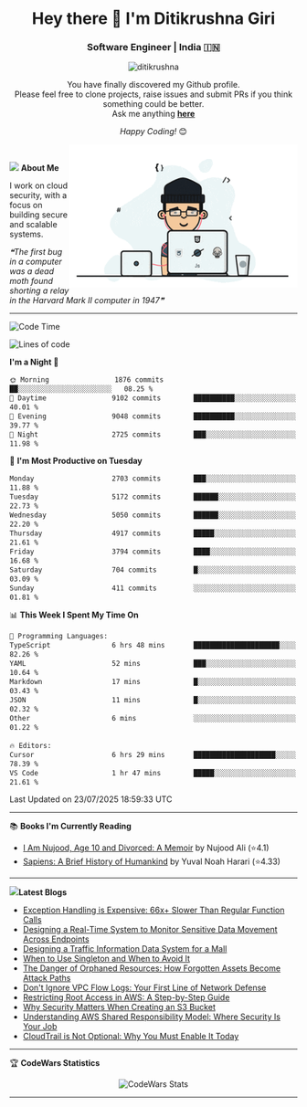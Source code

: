 <h1 align="center">Hey there 👋 I'm Ditikrushna Giri</h1>
<h3 align="center">Software Engineer | India 🇮🇳</h3>
 <p align="center"> <img src="https://komarev.com/ghpvc/?username=ditikrushna" alt="ditikrushna" /> </p>

<div align="center">
You have finally discovered my Github profile. <br>
Please feel free to clone projects, raise issues and submit PRs if you think something could be better. <br>
Ask me anything <a href="https://github.com/ditikrushna/ditikrushna/issues/new"><b>here</b></a><br>

<i>Happy Coding!</i> 😊
</div>

<img align="right" alt="Coding" width="400" src="https://github.com/ditikrushna/ditikrushna/blob/master/charts/programmer_transparent.gif">

</br>

<img src="https://media.giphy.com/media/WUlplcMpOCEmTGBtBW/giphy.gif" width="30"> **About Me**

I work on cloud security, with a focus on building secure and scalable systems.

<!--STARTS_HERE_QUOTE_README-->
<i>❝The first bug in a computer was a dead moth found shorting a relay in the Harvard Mark II computer in 1947❞</i>
<!--ENDS_HERE_QUOTE_README-->
 
---

<!--START_SECTION:waka-->
![Code Time](http://img.shields.io/badge/Code%20Time-836%20hrs%2040%20mins-blue)

![Lines of code](https://img.shields.io/badge/From%20Hello%20World%20I%27ve%20Written-2.7%20million%20lines%20of%20code-blue)

**I'm a Night 🦉** 

```text
🌞 Morning                1876 commits        ██░░░░░░░░░░░░░░░░░░░░░░░   08.25 % 
🌆 Daytime                9102 commits        ██████████░░░░░░░░░░░░░░░   40.01 % 
🌃 Evening                9048 commits        ██████████░░░░░░░░░░░░░░░   39.77 % 
🌙 Night                  2725 commits        ███░░░░░░░░░░░░░░░░░░░░░░   11.98 % 
```
📅 **I'm Most Productive on Tuesday** 

```text
Monday                   2703 commits        ███░░░░░░░░░░░░░░░░░░░░░░   11.88 % 
Tuesday                  5172 commits        ██████░░░░░░░░░░░░░░░░░░░   22.73 % 
Wednesday                5050 commits        ██████░░░░░░░░░░░░░░░░░░░   22.20 % 
Thursday                 4917 commits        █████░░░░░░░░░░░░░░░░░░░░   21.61 % 
Friday                   3794 commits        ████░░░░░░░░░░░░░░░░░░░░░   16.68 % 
Saturday                 704 commits         █░░░░░░░░░░░░░░░░░░░░░░░░   03.09 % 
Sunday                   411 commits         ░░░░░░░░░░░░░░░░░░░░░░░░░   01.81 % 
```


📊 **This Week I Spent My Time On** 

```text
💬 Programming Languages: 
TypeScript               6 hrs 48 mins       █████████████████████░░░░   82.26 % 
YAML                     52 mins             ███░░░░░░░░░░░░░░░░░░░░░░   10.64 % 
Markdown                 17 mins             █░░░░░░░░░░░░░░░░░░░░░░░░   03.43 % 
JSON                     11 mins             █░░░░░░░░░░░░░░░░░░░░░░░░   02.32 % 
Other                    6 mins              ░░░░░░░░░░░░░░░░░░░░░░░░░   01.22 % 

🔥 Editors: 
Cursor                   6 hrs 29 mins       ████████████████████░░░░░   78.39 % 
VS Code                  1 hr 47 mins        █████░░░░░░░░░░░░░░░░░░░░   21.61 % 
```


 Last Updated on 23/07/2025 18:59:33 UTC
<!--END_SECTION:waka-->

---

📚 **Books I'm Currently Reading**
<!-- GOODREADS-LIST:START -->
- [I Am Nujood, Age 10 and Divorced: A Memoir](https://www.goodreads.com/review/show/7689086604?utm_medium=api&utm_source=rss) by Nujood Ali (⭐️4.1)
- [Sapiens: A Brief History of Humankind](https://www.goodreads.com/review/show/3198808213?utm_medium=api&utm_source=rss) by Yuval Noah Harari (⭐️4.33)
<!-- GOODREADS-LIST:END -->

---


<img src="http://www.netanimations.net/livres-13.gif" width="40">**Latest Blogs** 

<!-- BLOG-POST-LIST:START -->
- [Exception Handling is Expensive: 66x+ Slower Than Regular Function Calls](https://www.ditikrushna.space/blog/exception-handling-performance-jvm)
- [Designing a Real-Time System to Monitor Sensitive Data Movement Across Endpoints](https://www.ditikrushna.space/blog/endpoint-data-movement-monitoring)
- [Designing a Traffic Information Data System for a Mall](https://www.ditikrushna.space/blog/mall-traffic-data-system-design)
- [When to Use Singleton and When to Avoid It](https://www.ditikrushna.space/blog/singleton-pattern-guide)
- [The Danger of Orphaned Resources: How Forgotten Assets Become Attack Paths](https://www.ditikrushna.space/blog/orphaned-resources-risk)
- [Don't Ignore VPC Flow Logs: Your First Line of Network Defense](https://www.ditikrushna.space/blog/vpc-flow-logs-importance)
- [Restricting Root Access in AWS: A Step-by-Step Guide](https://www.ditikrushna.space/blog/restrict-root-access-aws)
- [Why Security Matters When Creating an S3 Bucket](https://www.ditikrushna.space/blog/s3-bucket-security-matters)
- [Understanding AWS Shared Responsibility Model: Where Security Is Your Job](https://www.ditikrushna.space/blog/aws-shared-responsibility-model)
- [CloudTrail is Not Optional: Why You Must Enable It Today](https://www.ditikrushna.space/blog/enable-cloudtrail-now)
<!-- BLOG-POST-LIST:END -->

--- 

🏆 **CodeWars Statistics**

<div align="center">
  <img src="https://github.r2v.ch/codewars?user=ditikrushna&name=true&top_languages=true&stroke=%23b362ff&theme=purple_dark&hide_clan=true&hide_rank=true" alt="CodeWars Stats" width="300" height="200">
</div>

---
